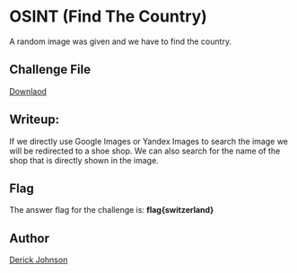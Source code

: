 # OSINT (Find The Country)

A random image was given and we have to find the country.

## Challenge File


[Downlaod](https://github.com/cybsecsid/MriirsCTF/blob/main/WriteUp/OSINT/Reverse%20Image%20Task%201.jpg)


## Writeup:

If we directly use Google Images or Yandex Images to search the image we will be redirected to a shoe shop. We can also search for the name of the shop that is directly shown in the image. 


## Flag
The answer flag for the challenge is:
**flag{switzerland}**


## Author
 [Derick Johnson](https://www.linkedin.com/in/derick-m-johnson/)
